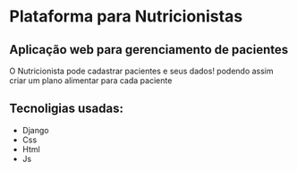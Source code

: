 # Plataforma para Nutricionistas
## Aplicação web para gerenciamento de pacientes
O Nutricionista pode cadastrar pacientes e seus dados!
podendo assim criar um plano alimentar para cada paciente

## Tecnoligias usadas:
- Django
- Css
- Html
- Js
